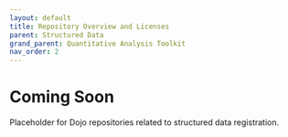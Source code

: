 ```yaml
---
layout: default
title: Repository Overview and Licenses
parent: Structured Data
grand_parent: Quantitative Analysis Toolkit
nav_order: 2
---
```


# Coming Soon

Placeholder for Dojo repositories related to structured data registration.
